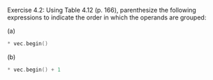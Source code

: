 Exercise 4.2: Using Table 4.12 (p. 166), parenthesize the following
expressions to indicate the order in which the operands are grouped:

(a) 
```cpp
* vec.begin()
```
(b)
```cpp 
* vec.begin() + 1
```